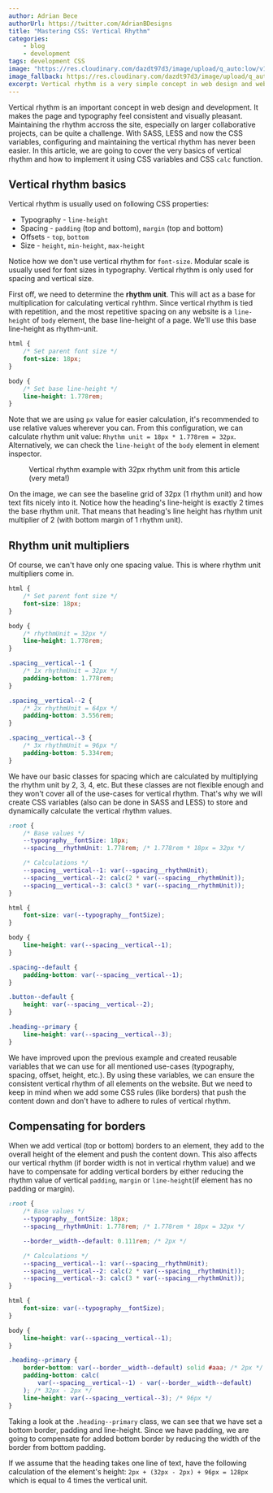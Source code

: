 ```yaml
---
author: Adrian Bece
authorUrl: https://twitter.com/AdrianBDesigns
title: "Mastering CSS: Vertical Rhythm"
categories:
    - blog
    - development
tags: development CSS
image: "https://res.cloudinary.com/dazdt97d3/image/upload/q_auto:low/v1547398311/articles/orchestra.svg"
image_fallback: https://res.cloudinary.com/dazdt97d3/image/upload/q_auto:best/v1547398311/articles/orchestra.jpg
excerpt: Vertical rhythm is a very simple concept in web design and web development. It makes the page feel consistent and visually plesant. Maintaining the rhythm accross the site, especially on larger collaborative projects, can be quite a challenge. With SASS, LESS and now the CSS variables, configuring and maintaining the vertical rhythm has never been easier. In this article, we are going to cover the very basics of vertical rhythm and how to implement it using CSS variables.
---
```


<article class="block block--text">

<p>Vertical rhythm is an important concept in web design and development. It makes the page and typography feel consistent and visually pleasant. Maintaining the rhythm accross the site, especially on larger collaborative projects, can be quite a challenge. With SASS, LESS and now the CSS variables, configuring and maintaining the vertical rhythm has never been easier. In this article, we are going to cover the very basics of vertical rhythm and how to implement it using CSS variables and CSS <code class="code--inline">calc</code> function.</p>

<h2 class="heading">Vertical rhythm basics</h2>

<p>Vertical rhythm is usually used on following CSS properties:</p>
<ul>
<li>Typography -  <code class="code--inline">line-height</code></li>
<li>Spacing - <code class="code--inline">padding</code> (top and bottom), <code class="code--inline">margin</code> (top and bottom)</li>
<li>Offsets - <code class="code--inline">top</code>, <code class="code--inline">bottom</code></li>
<li>Size - <code class="code--inline">height</code>, <code class="code--inline">min-height</code>,  <code class="code--inline">max-height</code> </li>
</ul>
<p>Notice how we don't use vertical rhythm for <code class="code--inline">font-size</code>. Modular scale is usually used for font sizes in typography. Vertical rhythm is only used for spacing and vertical size.</p>
<p class="padding--clear">
First off, we need to determine the <strong>rhythm unit</strong>. This will act as a base for multiplication for calculating vertical ryhthm. Since vertical rhythm is tied with repetition, and the most repetitive spacing on any website is a <code class="code--inline">line-height</code> of <code class="code--inline">body</code> element, the base line-height of a page. We'll use this base line-height as rhythm-unit.
</p>

</article>

```css
html {
    /* Set parent font size */
    font-size: 18px;
}

body {
    /* Set base line-height */
    line-height: 1.778rem;
}
```

<article class="block block--text">
<p class="padding--clear">Note that we are using <code class="code--inline">px</code> value for easier calculation, it's recommended to use relative values wherever you can. From this configuration, we can calculate rhythm unit value: <code class="code--inline">Rhythm unit = 18px * 1.778rem = 32px</code>. Alternatively, we can check the <code class="code--inline">line-height</code> of the <code class="code--inline">body</code> element in element inspector.</p>
</article>

<figure class="block block--text">
<img alt="" 
src="https://res.cloudinary.com/dazdt97d3/image/upload/q_auto:low/v1546683551/devstar/placeholder.png" data-src="https://res.cloudinary.com/dazdt97d3/image/upload/q_auto:good/v1547380832/articles/content/vertical-rhythm.jpg">
<figcaption>Vertical rhythm example with 32px rhythm unit from this article (very meta!)</figcaption>
</figure>

<article class="block block--text">
<p class="padding--clear">On the image, we can see the baseline grid of 32px (1 rhythm unit) and how text fits nicely into it. Notice how the heading's line-height is exactly 2 times the base rhythm unit. That means that heading's line height has rhythm unit multiplier of 2 (with bottom margin of 1 rhythm unit).</p>
</article>

<article class="block block--text">
<h2 class="heading">Rhythm unit multipliers</h2>
<p class="padding--clear">Of course, we can't have only one spacing value. This is where rhythm unit multipliers come in.</p>
</article>

```css
html {
    /* Set parent font size */
    font-size: 18px;
}

body {
    /* rhythmUnit = 32px */
    line-height: 1.778rem;
}

.spacing__vertical--1 {
    /* 1x rhythmUnit = 32px */
    padding-bottom: 1.778rem;
}

.spacing__vertical--2 {
    /* 2x rhythmUnit = 64px */
    padding-bottom: 3.556rem;
}

.spacing__vertical--3 {
    /* 3x rhythmUnit = 96px */
    padding-bottom: 5.334rem;
}
```

<article class="block block--text">
<p class="padding--clear" >We have our basic classes for spacing which are calculated by multiplying the rhythm unit by 2, 3, 4, etc. But these classes are not flexible enough and they won't cover all of the use-cases for vertical rhythm. That's why we will create CSS variables (also can be done in SASS and LESS) to store and dynamically calculate the vertical rhythm values.</p>
</article>

```css
:root {
    /* Base values */
    --typography__fontSize: 18px;
    --spacing__rhythmUnit: 1.778rem; /* 1.778rem * 18px = 32px */

    /* Calculations */
    --spacing__vertical--1: var(--spacing__rhythmUnit);
    --spacing__vertical--2: calc(2 * var(--spacing__rhythmUnit));
    --spacing__vertical--3: calc(3 * var(--spacing__rhythmUnit));
}

html {
    font-size: var(--typography__fontSize);
}

body {
    line-height: var(--spacing__vertical--1);
}

.spacing--default {
    padding-bottom: var(--spacing__vertical--1);
}

.button--default {
    height: var(--spacing__vertical--2);
}

.heading--primary {
    line-height: var(--spacing__vertical--3);
}
```

<article class="block block--text">
<p class="padding--clear">We have improved upon the previous example and created reusable variables that we can use for all mentioned use-cases (typography, spacing, offset, height, etc.). By using these variables, we can ensure the consistent vertical rhythm of all elements on the website. But we need to keep in mind when we add some CSS rules (like borders) that push the content down and don't have to adhere to rules of vertical rhythm.</p>
</article>

<article class="block block--text">
<h2 class="heading">Compensating for borders</h2>
<p class="padding--clear">When we add vertical (top or bottom) borders to an element, they add to the overall height of the element and push the content down. This also affects our vertical rhythm (if border width is not in vertical rhythm value) and we have to compensate for adding vertical borders by either reducing the rhythm value of vertical <code class="code--inline">padding</code>, <code class="code--inline">margin</code> or <code class="code--inline">line-height</code>(if element has no padding or margin).</p>
</article>

```css
:root {
    /* Base values */
    --typography__fontSize: 18px;
    --spacing__rhythmUnit: 1.778rem; /* 1.778rem * 18px = 32px */

    --border__width--default: 0.111rem; /* 2px */

    /* Calculations */
    --spacing__vertical--1: var(--spacing__rhythmUnit);
    --spacing__vertical--2: calc(2 * var(--spacing__rhythmUnit));
    --spacing__vertical--3: calc(3 * var(--spacing__rhythmUnit));
}

html {
    font-size: var(--typography__fontSize);
}

body {
    line-height: var(--spacing__vertical--1);
}

.heading--primary {
    border-bottom: var(--border__width--default) solid #aaa; /* 2px */
    padding-bottom: calc(
        var(--spacing__vertical--1) - var(--border__width--default)
    ); /* 32px - 2px */
    line-height: var(--spacing__vertical--3); /* 96px */
}
```

<article class="block block--text">
<p>Taking a look at the <code class="code--inline">.heading--primary</code> class, we can see that we have set a bottom border, padding and line-height. Since we have padding, we are going to compensate for added bottom border by reducing the width of the border from bottom padding.</p>

<p>If we assume that the heading takes one line of text, have the following calculation of the element's height: <code class="code--inline">2px + (32px - 2px) + 96px = 128px</code> which is equal to 4 times the vertical unit.</p>
</article>
